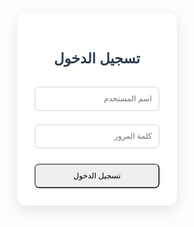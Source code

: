<!DOCTYPE html>
<html lang="ar" dir="rtl">
<head>
  <meta charset="UTF-8">
  <meta name="viewport" content="width=device-width, initial-scale=1.0">
  <title>نظام إدارة العملاء</title>
  <link rel="stylesheet" href="https://cdnjs.cloudflare.com/ajax/libs/font-awesome/6.0.0/css/all.min.css">
  <style>
    /* جميع الأنماط السابقة مع إضافة تحسينات */
    * {
      margin: 0;
      padding: 0;
      box-sizing: border-box;
      font-family: 'Arial', sans-serif;
    }

    body {
      background: linear-gradient(135deg, #f8f9fa, #e9ecef);
      min-height: 100vh;
    }

    .container {
      max-width: 1200px;
      margin: 0 auto;
      padding: 20px;
    }

    /* تحسينات واجهة تسجيل الدخول */
    .login-card {
      max-width: 500px;
      margin: 50px auto;
      background: #fff;
      border-radius: 20px;
      box-shadow: 0 10px 30px rgba(0,0,0,0.1);
      padding: 40px;
    }

    .login-card h2 {
      text-align: center;
      color: #2c3e50;
      margin-bottom: 30px;
      font-size: 2rem;
    }

    .login-form input {
      width: 100%;
      padding: 15px;
      margin: 15px 0;
      border: 2px solid #e0e0e0;
      border-radius: 10px;
      font-size: 1.1rem;
      transition: all 0.3s ease;
    }

    .login-form input:focus {
      border-color: #3498db;
      box-shadow: 0 0 8px rgba(52,152,219,0.2);
      outline: none;
    }

    /* تحسينات الأزرار */
    .btn {
      width: 100%;
      padding: 15px;
      font-size: 1.1rem;
      border-radius: 10px;
      margin-top: 20px;
      transition: transform 0.3s, box-shadow 0.3s;
    }

    .btn:hover {
      transform: translateY(-2px);
      box-shadow: 0 5px 15px rgba(0,0,0,0.2);
    }

    /* تحسينات النوافذ المنبثقة */
    .modal-content {
      background: #fff;
      padding: 30px;
      border-radius: 15px;
      box-shadow: 0 10px 40px rgba(0,0,0,0.2);
    }

    /* إضافة مؤشر التحميل */
    .loader {
      border: 4px solid #f3f3f3;
      border-top: 4px solid #3498db;
      border-radius: 50%;
      width: 40px;
      height: 40px;
      animation: spin 1s linear infinite;
      margin: 20px auto;
      display: none;
    }

    @keyframes spin {
      0% { transform: rotate(0deg); }
      100% { transform: rotate(360deg); }
    }

    /* بقية الأنماط كما هي مع تعديلات بسيطة */
    /* ... */
  </style>
</head>
<body>

<!-- واجهة تسجيل الدخول -->
<div id="login-section" class="container">
  <div class="card login-card">
    <h2><i class="fas fa-sign-in-alt"></i> تسجيل الدخول</h2>
    <form id="login-form" class="login-form">
      <input type="text" id="login-username" placeholder="اسم المستخدم" required>
      <input type="password" id="login-password" placeholder="كلمة المرور" required>
      <div id="login-error" class="error"></div>
      <button type="submit" class="btn btn-upgrade">
        <span class="button-text">تسجيل الدخول</span>
        <div class="loader" id="login-loader"></div>
      </button>
    </form>
  </div>
</div>

<!-- بقية الصفحة كما هي -->
<script>
  const API_BASE_URL = "http://88.218.78.67/app";
  
  async function handleLogin(e) {
    e.preventDefault();
    const form = e.target;
    const loader = document.getElementById('login-loader');
    const errorElement = document.getElementById('login-error');
    const buttonText = form.querySelector('.button-text');

    loader.style.display = 'inline-block';
    buttonText.style.display = 'none';
    errorElement.textContent = '';

    try {
      const response = await fetch(API_BASE_URL + '/login', {
        method: "POST",
        mode: 'cors',
        headers: { 
          "Content-Type": "application/x-www-form-urlencoded",
          "adv_auth": "d2fbcf3996fe634c19b0222ee027d410",
          "System-ID": "7720",
          "Origin": window.location.origin
        },
        body: new URLSearchParams({
          username: document.getElementById('login-username').value.trim(),
          password: document.getElementById('login-password').value.trim(),
          system_id: "7720"
        })
      });

      const data = await response.json();

      if (!response.ok || data.error) {
        throw new Error(data.message || 'خطأ في المصادقة (403) - تأكد من البيانات');
      }

      localStorage.setItem('userData', JSON.stringify(data.account));
      window.location.href = '#client-section';

    } catch (error) {
      errorElement.textContent = error.message;
      console.error('Error:', error);
    } finally {
      loader.style.display = 'none';
      buttonText.style.display = 'inline-block';
    }
  }

  document.getElementById("login-form").addEventListener("submit", handleLogin);
</script>

</body>
</html>
